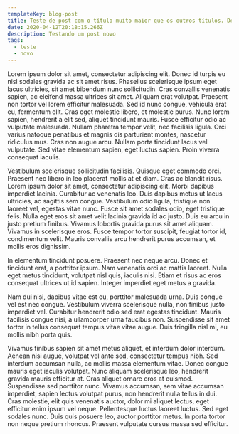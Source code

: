 ```yaml
---
templateKey: blog-post
title: Teste de post com o título muito maior que os outros títulos. Desenvolvendo um título gigante.
date: 2020-04-12T20:18:15.266Z
description: Testando um post novo
tags:
  - teste
  - novo
---
```



Lorem ipsum dolor sit amet, consectetur adipiscing elit. Donec id turpis eu nisl sodales gravida ac sit amet risus. Phasellus scelerisque ipsum eget lacus ultricies, sit amet bibendum nunc sollicitudin. Cras convallis venenatis sapien, ac eleifend massa ultrices sit amet. Aliquam erat volutpat. Praesent non tortor vel lorem efficitur malesuada. Sed id nunc congue, vehicula erat eu, fermentum elit. Cras eget molestie libero, et molestie purus. Nunc lorem sapien, hendrerit a elit sed, aliquet tincidunt mauris. Fusce efficitur odio ac vulputate malesuada. Nullam pharetra tempor velit, nec facilisis ligula. Orci varius natoque penatibus et magnis dis parturient montes, nascetur ridiculus mus. Cras non augue arcu. Nullam porta tincidunt lacus vel vulputate. Sed vitae elementum sapien, eget luctus sapien. Proin viverra consequat iaculis.

Vestibulum scelerisque sollicitudin facilisis. Quisque eget commodo orci. Praesent nec libero in leo placerat mollis at et diam. Cras ac blandit risus. Lorem ipsum dolor sit amet, consectetur adipiscing elit. Morbi dapibus imperdiet lacinia. Curabitur ac venenatis leo. Duis dapibus metus ut lacus ultricies, ac sagittis sem congue. Vestibulum odio ligula, tristique non laoreet vel, egestas vitae nunc. Fusce sit amet sodales odio, eget tristique felis. Nulla eget eros sit amet velit lacinia gravida id ac justo. Duis eu arcu in justo pretium finibus. Vivamus lobortis gravida purus sit amet aliquam. Vivamus in scelerisque eros. Fusce tempor tortor suscipit, feugiat tortor id, condimentum velit. Mauris convallis arcu hendrerit purus accumsan, et mollis eros dignissim.

In elementum tincidunt posuere. Praesent nec neque arcu. Donec et tincidunt erat, a porttitor ipsum. Nam venenatis orci ac mattis laoreet. Nulla eget metus tincidunt, volutpat nisl quis, iaculis nisi. Etiam et risus ac eros consequat ultrices ut id sapien. Integer imperdiet eget metus a gravida.

Nam dui nisi, dapibus vitae est eu, porttitor malesuada urna. Duis congue vel est nec congue. Vestibulum viverra scelerisque nulla, non finibus justo imperdiet vel. Curabitur hendrerit odio sed erat egestas tincidunt. Mauris facilisis congue nisi, a ullamcorper urna faucibus non. Suspendisse sit amet tortor in tellus consequat tempus vitae vitae augue. Duis fringilla nisl mi, eu mollis nibh porta quis.

Vivamus finibus sapien sit amet metus aliquet, et interdum dolor interdum. Aenean nisi augue, volutpat vel ante sed, consectetur tempus nibh. Sed interdum accumsan nulla, ac mollis massa elementum vitae. Donec congue mauris eget iaculis volutpat. Nunc aliquam scelerisque leo, hendrerit gravida mauris efficitur at. Cras aliquet ornare eros at euismod. Suspendisse sed porttitor nunc. Vivamus accumsan, sem vitae accumsan imperdiet, sapien lectus volutpat purus, non hendrerit nulla tellus in dui. Cras molestie, elit quis venenatis auctor, dolor mi aliquet lectus, eget efficitur enim ipsum vel neque. Pellentesque luctus laoreet luctus. Sed eget sodales nunc. Duis quis posuere leo, auctor porttitor metus. In porta tortor non neque pretium rhoncus. Praesent vulputate cursus massa sed efficitur. 